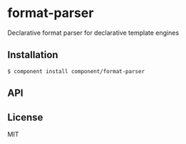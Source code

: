 
# format-parser

  Declarative format parser for declarative template engines

## Installation

    $ component install component/format-parser

## API

   

## License

  MIT
